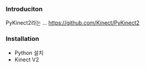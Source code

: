 ### Introduciton
PyKinect2라는 ...
https://github.com/Kinect/PyKinect2

### Installation
- Python 설치
- Kinect V2
